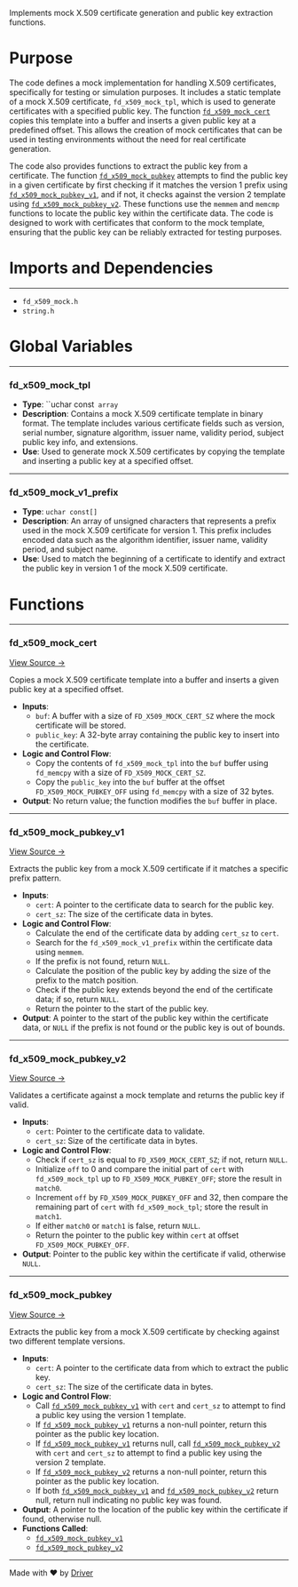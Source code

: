<!--------------------------------------------------------------------------------->
<!-- IMPORTANT: This file is auto-generated by Driver (https://driver.ai). -------->
<!-- Manual edits may be overwritten on future commits. --------------------------->
<!--------------------------------------------------------------------------------->

Implements mock X.509 certificate generation and public key extraction functions.

# Purpose
The code defines a mock implementation for handling X.509 certificates, specifically for testing or simulation purposes. It includes a static template of a mock X.509 certificate, `fd_x509_mock_tpl`, which is used to generate certificates with a specified public key. The function [`fd_x509_mock_cert`](<#fd_x509_mock_cert>) copies this template into a buffer and inserts a given public key at a predefined offset. This allows the creation of mock certificates that can be used in testing environments without the need for real certificate generation.

The code also provides functions to extract the public key from a certificate. The function [`fd_x509_mock_pubkey`](<#fd_x509_mock_pubkey>) attempts to find the public key in a given certificate by first checking if it matches the version 1 prefix using [`fd_x509_mock_pubkey_v1`](<#fd_x509_mock_pubkey_v1>), and if not, it checks against the version 2 template using [`fd_x509_mock_pubkey_v2`](<#fd_x509_mock_pubkey_v2>). These functions use the `memmem` and `memcmp` functions to locate the public key within the certificate data. The code is designed to work with certificates that conform to the mock template, ensuring that the public key can be reliably extracted for testing purposes.
# Imports and Dependencies

---
- `fd_x509_mock.h`
- `string.h`


# Global Variables

---
### fd\_x509\_mock\_tpl
- **Type**: ``uchar const` array`
- **Description**: Contains a mock X.509 certificate template in binary format. The template includes various certificate fields such as version, serial number, signature algorithm, issuer name, validity period, subject public key info, and extensions.
- **Use**: Used to generate mock X.509 certificates by copying the template and inserting a public key at a specified offset.


---
### fd\_x509\_mock\_v1\_prefix
- **Type**: ``uchar const[]``
- **Description**: An array of unsigned characters that represents a prefix used in the mock X.509 certificate for version 1. This prefix includes encoded data such as the algorithm identifier, issuer name, validity period, and subject name.
- **Use**: Used to match the beginning of a certificate to identify and extract the public key in version 1 of the mock X.509 certificate.


# Functions

---
### fd\_x509\_mock\_cert<!-- {{#callable:fd_x509_mock_cert}} -->
[View Source →](<../../../../../src/ballet/x509/fd_x509_mock.c#L128>)

Copies a mock X.509 certificate template into a buffer and inserts a given public key at a specified offset.
- **Inputs**:
    - `buf`: A buffer with a size of `FD_X509_MOCK_CERT_SZ` where the mock certificate will be stored.
    - `public_key`: A 32-byte array containing the public key to insert into the certificate.
- **Logic and Control Flow**:
    - Copy the contents of `fd_x509_mock_tpl` into the `buf` buffer using `fd_memcpy` with a size of `FD_X509_MOCK_CERT_SZ`.
    - Copy the `public_key` into the `buf` buffer at the offset `FD_X509_MOCK_PUBKEY_OFF` using `fd_memcpy` with a size of 32 bytes.
- **Output**: No return value; the function modifies the `buf` buffer in place.


---
### fd\_x509\_mock\_pubkey\_v1<!-- {{#callable:fd_x509_mock_pubkey_v1}} -->
[View Source →](<../../../../../src/ballet/x509/fd_x509_mock.c#L135>)

Extracts the public key from a mock X.509 certificate if it matches a specific prefix pattern.
- **Inputs**:
    - ``cert``: A pointer to the certificate data to search for the public key.
    - ``cert_sz``: The size of the certificate data in bytes.
- **Logic and Control Flow**:
    - Calculate the end of the certificate data by adding `cert_sz` to `cert`.
    - Search for the `fd_x509_mock_v1_prefix` within the certificate data using `memmem`.
    - If the prefix is not found, return `NULL`.
    - Calculate the position of the public key by adding the size of the prefix to the match position.
    - Check if the public key extends beyond the end of the certificate data; if so, return `NULL`.
    - Return the pointer to the start of the public key.
- **Output**: A pointer to the start of the public key within the certificate data, or `NULL` if the prefix is not found or the public key is out of bounds.


---
### fd\_x509\_mock\_pubkey\_v2<!-- {{#callable:fd_x509_mock_pubkey_v2}} -->
[View Source →](<../../../../../src/ballet/x509/fd_x509_mock.c#L146>)

Validates a certificate against a mock template and returns the public key if valid.
- **Inputs**:
    - ``cert``: Pointer to the certificate data to validate.
    - ``cert_sz``: Size of the certificate data in bytes.
- **Logic and Control Flow**:
    - Check if `cert_sz` is equal to `FD_X509_MOCK_CERT_SZ`; if not, return `NULL`.
    - Initialize `off` to 0 and compare the initial part of `cert` with `fd_x509_mock_tpl` up to `FD_X509_MOCK_PUBKEY_OFF`; store the result in `match0`.
    - Increment `off` by `FD_X509_MOCK_PUBKEY_OFF` and 32, then compare the remaining part of `cert` with `fd_x509_mock_tpl`; store the result in `match1`.
    - If either `match0` or `match1` is false, return `NULL`.
    - Return the pointer to the public key within `cert` at offset `FD_X509_MOCK_PUBKEY_OFF`.
- **Output**: Pointer to the public key within the certificate if valid, otherwise `NULL`.


---
### fd\_x509\_mock\_pubkey<!-- {{#callable:fd_x509_mock_pubkey}} -->
[View Source →](<../../../../../src/ballet/x509/fd_x509_mock.c#L162>)

Extracts the public key from a mock X.509 certificate by checking against two different template versions.
- **Inputs**:
    - ``cert``: A pointer to the certificate data from which to extract the public key.
    - ``cert_sz``: The size of the certificate data in bytes.
- **Logic and Control Flow**:
    - Call [`fd_x509_mock_pubkey_v1`](<#fd_x509_mock_pubkey_v1>) with `cert` and `cert_sz` to attempt to find a public key using the version 1 template.
    - If [`fd_x509_mock_pubkey_v1`](<#fd_x509_mock_pubkey_v1>) returns a non-null pointer, return this pointer as the public key location.
    - If [`fd_x509_mock_pubkey_v1`](<#fd_x509_mock_pubkey_v1>) returns null, call [`fd_x509_mock_pubkey_v2`](<#fd_x509_mock_pubkey_v2>) with `cert` and `cert_sz` to attempt to find a public key using the version 2 template.
    - If [`fd_x509_mock_pubkey_v2`](<#fd_x509_mock_pubkey_v2>) returns a non-null pointer, return this pointer as the public key location.
    - If both [`fd_x509_mock_pubkey_v1`](<#fd_x509_mock_pubkey_v1>) and [`fd_x509_mock_pubkey_v2`](<#fd_x509_mock_pubkey_v2>) return null, return null indicating no public key was found.
- **Output**: A pointer to the location of the public key within the certificate if found, otherwise null.
- **Functions Called**:
    - [`fd_x509_mock_pubkey_v1`](<#fd_x509_mock_pubkey_v1>)
    - [`fd_x509_mock_pubkey_v2`](<#fd_x509_mock_pubkey_v2>)



---
Made with ❤️ by [Driver](https://www.driver.ai/)